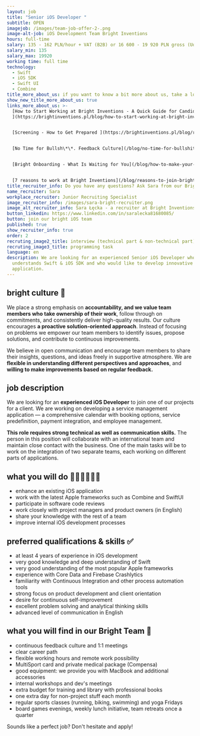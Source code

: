 ```yaml
---
layout: job
title: "Senior iOS Developer "
subtitle: OPEN
imagejob: /images/team-job-offer-2-.png
image-alt-job: iOS Development Team Bright Inventions
hours: full-time
salary: 135 - 162 PLN/hour + VAT (B2B) or 16 600 - 19 920 PLN gross (UoP)
salary_min: 135
salary_max: 19920
working time: full time
technology:
  - Swift
  - iOS SDK
  - Swift UI
  - Combine
title_more_about_us: if you want to know a bit more about us, take a look below 🙋🏻‍♀️🙋🏻‍♂️
show_new_title_more_about_us: true
links_more_about_us: >-
  [How to Start Working at Bright Inventions - A Quick Guide for Candidates
  ](https://brightinventions.pl/blog/how-to-start-working-at-bright-inventions-a-quick-guide-for-candidates/)


  [Screening - How to Get Prepared ](https://brightinventions.pl/blog/recruitment-screening-what-is-it-for/)


  [No Time for Bullsh\*\*. Feedback Culture](/blog/no-time-for-bullshit-feedback-culture/)\


  [Bright Onboarding - What Is Waiting for You](/blog/how-to-make-your-onboarding-bright)


  [7 reasons to work at Bright Inventions](/blog/reasons-to-join-bright)
title_recruiter_info: Do you have any questions? Ask Sara from our Bright team!
name_recruiter: Sara
workplace_recruiter: Junior Recruiting Specialist
image_recruiter_info: /images/sara-bright-recruiter.png
image_alt_recruiter_info: Sara Łęcka - a recruiter at Bright Inventions
button_linkedin: https://www.linkedin.com/in/saralecka81680085/
button: join our bright iOS team
published: true
show_recruiter_info: true
order: 2
recruting_image2_title: interview (technical part & non-technical part)
recruting_image3_title: programming task
language: en
description: We are looking for an experienced Senior iOS Developer who
  understands Swift & iOS SDK and who would like to develop innovative iOS ePOS
  application.
---
```

## bright culture 🧡

We place a strong emphasis on **accountability, and we value team members who take ownership of their work**, follow through on commitments, and consistently deliver high-quality results. Our culture encourages **a proactive solution-oriented approach**. Instead of focusing on problems we empower our team members to identify issues, propose solutions, and contribute to continuous improvements. 

We believe in open communication and encourage team members to share their insights, questions, and ideas freely in supportive atmosphere. We are **flexible in understanding different perspectives and approaches**, and **willing to make improvements based on regular feedback.**

## job description

We are looking for an **experienced iOS Developer** to join one of our projects for a client. We are working on developing a service management application — a comprehensive calendar with booking options, service predefinition, payment integration, and employee management.

**This role requires strong technical as well as communication skills.** The person in this position will collaborate with an international team and maintain close contact with the business. One of the main tasks will be to work on the integration of two separate teams, each working on different parts of applications.

## what you will do 👩🏻‍💻🧑🏻‍💻

* enhance an existing iOS application
* work with the latest Apple frameworks such as Combine and SwiftUI
* participate in software code reviews
* work closely with project managers and product owners (in English)
* share your knowledge with the rest of a team
* improve internal iOS development processes

## preferred qualifications & skills ✅

* at least 4 years of experience in iOS development
* very good knowledge and deep understanding of Swift
* very good understanding of the most popular Apple frameworks
* experience with Core Data and Firebase Crashlytics
* familiarity with Continuous Integration and other process automation tools
* strong focus on product development and client orientation
* desire for continuous self-improvement
* excellent problem solving and analytical thinking skills
* advanced level of communication in English

## **what you will find in our Bright Team 🧡**

* continuous feedback culture and 1:1 meetings 
* clear career path
* flexible working hours and remote work possibility
* MultiSport card and private medical package (Compensa)
* good equipment: we provide you with MacBook and additional accessories
* internal workshops and dev's meetings 
* extra budget for training and library with professional books
* one extra day for non-project stuff each month
* regular sports classes (running, biking, swimming) and yoga Fridays
* board games evenings, weekly lunch initiative, team retreats once a quarter

Sounds like a perfect job? Don't hesitate and apply!
